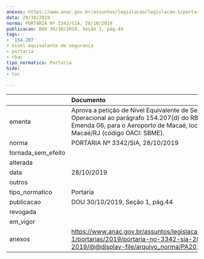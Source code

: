 ```yaml
---
anexos: https://www.anac.gov.br/assuntos/legislacao/legislacao-1/portarias/2019/portaria-no-3342-sia-28-10-2019/@@display-file/arquivo_norma/PA2019-3342.pdf
data: 28/10/2019
norma: PORTARIA Nº 3342/SIA, 28/10/2019
publicacao: DOU 30/10/2019, Seção 1, pág.44
tags:
- '154.207'
- nível equivalente de segurança
- portaria
- rbac
tipo_normatico: Portaria
hide: 
- toc 
 
---
```


|                    | Documento                                                                                                                                                                             |
|:-------------------|:--------------------------------------------------------------------------------------------------------------------------------------------------------------------------------------|
| ementa             | Aprova a petição de Nível Equivalente de Segurança Operacional ao parágrafo 154.207(d) do RBAC 154, Emenda 06, para o Aeroporto de Macaé, localizado em Macaé/RJ (código OACI: SBME). |
| norma              | PORTARIA Nº 3342/SIA, 28/10/2019                                                                                                                                                      |
| tornada_sem_efeito |                                                                                                                                                                                       |
| alterada           |                                                                                                                                                                                       |
| data               | 28/10/2019                                                                                                                                                                            |
| outros             |                                                                                                                                                                                       |
| tipo_normatico     | Portaria                                                                                                                                                                              |
| publicacao         | DOU 30/10/2019, Seção 1, pág.44                                                                                                                                                       |
| revogada           |                                                                                                                                                                                       |
| em_vigor           |                                                                                                                                                                                       |
| anexos             | https://www.anac.gov.br/assuntos/legislacao/legislacao-1/portarias/2019/portaria-no-3342-sia-28-10-2019/@@display-file/arquivo_norma/PA2019-3342.pdf                                  |